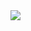 <a href="https://www.facebook.com/mirhussainmurtaza/">
<img src="https://i.ibb.co/9hhNyzZ/Blue-and-White-Gradient-Web-Developer-Linked-In-Article-Cover-Image.gif" />
</a>
